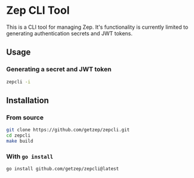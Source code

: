 # Zep CLI Tool

This is a CLI tool for managing Zep. It's functionality is currently limited to generating authentication secrets and JWT tokens.

## Usage

### Generating a secret and JWT token

```bash
zepcli -i
```

## Installation

### From source

```bash
git clone https://github.com/getzep/zepcli.git
cd zepcli
make build
```

### With `go install`

```bash
go install github.com/getzep/zepcli@latest
```

